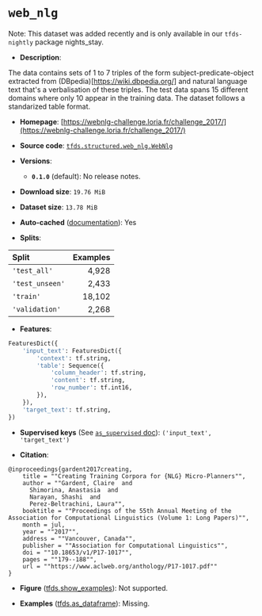 <div itemscope itemtype="http://schema.org/Dataset">
  <div itemscope itemprop="includedInDataCatalog" itemtype="http://schema.org/DataCatalog">
    <meta itemprop="name" content="TensorFlow Datasets" />
  </div>
  <meta itemprop="name" content="web_nlg" />
  <meta itemprop="description" content="The data contains sets of 1 to 7 triples of the form subject-predicate-object&#10;extracted from (DBpedia)[https://wiki.dbpedia.org/] and natural language text&#10;that&#x27;s a verbalisation of these triples.&#10;The test data spans 15 different domains where only 10 appear in the training&#10;data.&#10;The dataset follows a standarized table format.&#10;&#10;To use this dataset:&#10;&#10;```python&#10;import tensorflow_datasets as tfds&#10;&#10;ds = tfds.load(&#x27;web_nlg&#x27;, split=&#x27;train&#x27;)&#10;for ex in ds.take(4):&#10;  print(ex)&#10;```&#10;&#10;See [the guide](https://www.tensorflow.org/datasets/overview) for more&#10;informations on [tensorflow_datasets](https://www.tensorflow.org/datasets).&#10;&#10;" />
  <meta itemprop="url" content="https://www.tensorflow.org/datasets/catalog/web_nlg" />
  <meta itemprop="sameAs" content="https://webnlg-challenge.loria.fr/challenge_2017/" />
  <meta itemprop="citation" content="@inproceedings{gardent2017creating,&#10;    title = &quot;&quot;Creating Training Corpora for {NLG} Micro-Planners&quot;&quot;,&#10;    author = &quot;&quot;Gardent, Claire  and&#10;      Shimorina, Anastasia  and&#10;      Narayan, Shashi  and&#10;      Perez-Beltrachini, Laura&quot;&quot;,&#10;    booktitle = &quot;&quot;Proceedings of the 55th Annual Meeting of the Association for Computational Linguistics (Volume 1: Long Papers)&quot;&quot;,&#10;    month = jul,&#10;    year = &quot;&quot;2017&quot;&quot;,&#10;    address = &quot;&quot;Vancouver, Canada&quot;&quot;,&#10;    publisher = &quot;&quot;Association for Computational Linguistics&quot;&quot;,&#10;    doi = &quot;&quot;10.18653/v1/P17-1017&quot;&quot;,&#10;    pages = &quot;&quot;179--188&quot;&quot;,&#10;    url = &quot;&quot;https://www.aclweb.org/anthology/P17-1017.pdf&quot;&quot;&#10;}" />
</div>

# `web_nlg`

Note: This dataset was added recently and is only available in our
`tfds-nightly` package
<span class="material-icons" title="Available only in the tfds-nightly package">nights_stay</span>.

*   **Description**:

The data contains sets of 1 to 7 triples of the form subject-predicate-object
extracted from (DBpedia)[https://wiki.dbpedia.org/] and natural language text
that's a verbalisation of these triples. The test data spans 15 different
domains where only 10 appear in the training data. The dataset follows a
standarized table format.

*   **Homepage**:
    [https://webnlg-challenge.loria.fr/challenge_2017/](https://webnlg-challenge.loria.fr/challenge_2017/)

*   **Source code**:
    [`tfds.structured.web_nlg.WebNlg`](https://github.com/tensorflow/datasets/tree/master/tensorflow_datasets/structured/web_nlg/web_nlg.py)

*   **Versions**:

    *   **`0.1.0`** (default): No release notes.

*   **Download size**: `19.76 MiB`

*   **Dataset size**: `13.78 MiB`

*   **Auto-cached**
    ([documentation](https://www.tensorflow.org/datasets/performances#auto-caching)):
    Yes

*   **Splits**:

Split           | Examples
:-------------- | -------:
`'test_all'`    | 4,928
`'test_unseen'` | 2,433
`'train'`       | 18,102
`'validation'`  | 2,268

*   **Features**:

```python
FeaturesDict({
    'input_text': FeaturesDict({
        'context': tf.string,
        'table': Sequence({
            'column_header': tf.string,
            'content': tf.string,
            'row_number': tf.int16,
        }),
    }),
    'target_text': tf.string,
})
```

*   **Supervised keys** (See
    [`as_supervised` doc](https://www.tensorflow.org/datasets/api_docs/python/tfds/load#args)):
    `('input_text', 'target_text')`

*   **Citation**:

```
@inproceedings{gardent2017creating,
    title = ""Creating Training Corpora for {NLG} Micro-Planners"",
    author = ""Gardent, Claire  and
      Shimorina, Anastasia  and
      Narayan, Shashi  and
      Perez-Beltrachini, Laura"",
    booktitle = ""Proceedings of the 55th Annual Meeting of the Association for Computational Linguistics (Volume 1: Long Papers)"",
    month = jul,
    year = ""2017"",
    address = ""Vancouver, Canada"",
    publisher = ""Association for Computational Linguistics"",
    doi = ""10.18653/v1/P17-1017"",
    pages = ""179--188"",
    url = ""https://www.aclweb.org/anthology/P17-1017.pdf""
}
```

*   **Figure**
    ([tfds.show_examples](https://www.tensorflow.org/datasets/api_docs/python/tfds/visualization/show_examples)):
    Not supported.

*   **Examples**
    ([tfds.as_dataframe](https://www.tensorflow.org/datasets/api_docs/python/tfds/as_dataframe)):
    Missing.
